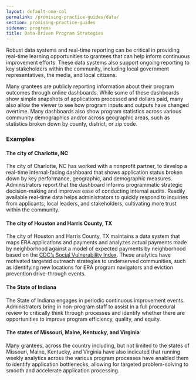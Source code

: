 ```yaml
---
layout: default-one-col
permalink: /promising-practice-guides/data/
section: promising-practice-guides
sidenav: programs
title: Data-Driven Program Strategies
---
```


Robust data systems and real-time reporting can be critical in providing real-time learning opportunities to grantees that can help inform continuous improvement efforts.  These data systems also support ongoing reporting to key stakeholders within the community, including local government representatives, the media, and local citizens.  

Many grantees are publicly reporting information about their program outcomes through online dashboards.  While some of these dashboards show simple snapshots of applications processed and dollars paid, many also allow the viewer to see how program inputs and outputs have changed overtime.  Many dashboards also show program statistics across various community demographics and/or across geographic areas, such as statistics broken down by county, district, or zip code. 

### Examples

#### The city of Charlotte, NC

The city of Charlotte, NC has worked with a nonprofit partner, to develop a real-time internal-facing dashboard that shows application status broken down by key performance, geographic, and demographic measures. Administrators report that the dashboard informs programmatic strategic decision-making and improves ease of conducting internal audits. Readily available real-time data helps administrators to quickly respond to inquiries from applicants, local leaders, and stakeholders, cultivating more trust within the community.

#### The city of Houston and Harris County, TX

The city of Houston and Harris County, TX maintains a data system that maps ERA applications and payments and analyzes actual payments made by neighborhood against a model of expected payments by neighborhood based on the <a href="https://www.atsdr.cdc.gov/placeandhealth/svi/index.html">CDC’s Social Vulnerability Index</a>. These analytics have motivated targeted outreach strategies to underserved communities, such as identifying new locations for ERA program navigators and eviction prevention drive-through events.  

#### The State of Indiana

The State of Indiana engages in periodic continuous improvement events.  Administrators bring in non-program staff to assist in a full procedural review to critically think through processes and identify whether there are opportunities to improve program efficiency, quality, and equity. 

#### The states of Missouri, Maine, Kentucky, and Virginia

Many grantees, across the country including, but not limited to the states of Missouri, Maine, Kentucky, and Virginia have also indicated that running weekly analytics across the various program processes have enabled them to identify application bottlenecks, allowing for targeted problem-solving to smooth and accelerate application processing. 

